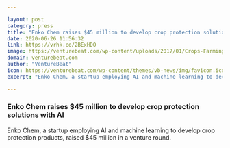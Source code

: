 ```yaml
---

layout: post
category: press
title: "Enko Chem raises $45 million to develop crop protection solutions with AI"
date: 2020-06-26 11:56:32
link: https://vrhk.co/2BExHDO
image: https://venturebeat.com/wp-content/uploads/2017/01/Crops-Farming.jpg?w=1200&strip=all
domain: venturebeat.com
author: "VentureBeat"
icon: https://venturebeat.com/wp-content/themes/vb-news/img/favicon.ico
excerpt: "Enko Chem, a startup employing AI and machine learning to develop crop protection products, raised $45 million in a venture round."

---
```


### Enko Chem raises $45 million to develop crop protection solutions with AI

Enko Chem, a startup employing AI and machine learning to develop crop protection products, raised $45 million in a venture round.